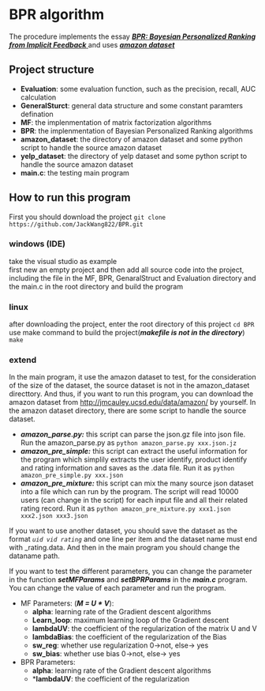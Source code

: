 # BPR algorithm
The procedure implements the essay [***BPR: Bayesian Personalized Ranking from Implicit Feedback*** ](https://www.ismll.uni-hildesheim.de/pub/pdfs/Rendle_et_al2009-Bayesian_Personalized_Ranking.pdf)
and uses [***amazon dataset***](http://jmcauley.ucsd.edu/data/amazon/)

## Project structure
- **Evaluation**: some evaluation function, such as the precision, recall, AUC calculation
- **GeneralSturct**: general data structure and some constant paramters defination
- **MF**: the implenmentation of matrix factorization algorithms
- **BPR**: the implenmentation of Bayesian Personalized Ranking algorithms
- **amazon_dataset**: the directory of amazon dataset and some python script to handle the source amazon dataset
- **yelp_dataset**: the directory of yelp dataset and some python script to handle the source amazon dataset
- **main.c**: the testing main program

## How to run this program
First you should download the project `git clone https://github.com/JackWang822/BPR.git`
### windows (IDE)
take the visual studio as example  
first new an empty project and then add all source code into the project, including the file in the MF, BPR, GenaralStruct and Evaluation directory and the main.c in the root directory and build the program
### linux
after downloading the project, enter the root directory of this project `cd BPR`  
use make command to build the project(***makefile is not in the directory***) `make`  

### extend
In the main program, it use the amazon dataset to test, for the consideration of the size of the dataset, the source dataset is not in the amazon_dataset directtory. And thus, if you want to run this program, you can download the amazon dataset from 
http://jmcauley.ucsd.edu/data/amazon/ by yourself. 
In the amazon dataset directory, there are some script to handle the source dataset.   
- ***amazon_parse.py:*** this script can parse the json.gz file into json file. Run the amazon_parse.py as `python amazon_parse.py xxx.json.jz`  
- ***amazon_pre_simple:*** this script can extract the useful information for the program which simplily extracts the user identify, product identify and rating information and saves as the .data file. Run it as `python amazon_pre_simple.py xxx.json`  
- ***amazon_pre_mixture:*** this script can mix the many source json dataset into a file which can run by the program. The script will read 10000 users (can change in the script) for each input file and all their related rating record. Run it as `python amazon_pre_mixture.py xxx1.json xxx2.json xxx3.json`   

If you want to use another dataset, you should save the dataset as the format *`uid vid rating`* and one line per item and the dataset name must end with _rating.data. And then in the main program you should change the dataname path.  

If you want to test the different parameters, you can change the parameter in the function ***setMFParams*** and ***setBPRParams*** in the ***main.c*** program. You can change the value of each parameter and run the program.
- MF Parameters: (***M = U * V***):
    - **alpha**: learning rate of the Gradient descent algorithms
	- **Learn_loop**: maximum learning loop of the Gradient descent
	- **lambdaUV**: the coefficient of the regularization of the matrix U and V 
	- **lambdaBias**: the coefficient of the regularization of the Bias 
	- **sw_reg**: whether use regularization 0->not, else-> yes
	- **sw_bias**: whether use bias 0->not, else-> yes
- BPR Parameters:
    - **alpha**: learning rate of the Gradient descent algorithms
    - ***lambdaUV**: the coefficient of the regularization    









  
    
      
